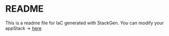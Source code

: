 # README
This is a readme file for IaC generated with StackGen.
You can modify your appStack -> [here](http://main.dev.stackgen.com/appstacks/e486d44f-205b-4d76-8a46-de7f95fc8ada)
